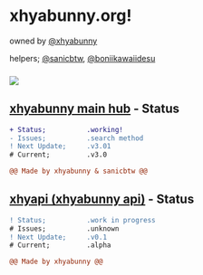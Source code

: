 

# xhyabunny.org!
owned by [@xhyabunny](https://github.com/xhyabunny)

helpers; [@sanicbtw](https://github.com/SanicBTW), [@boniikawaiidesu](https://github.com/boniikawaiidesu)

### [![](https://img.shields.io/badge/API-yellow?style=for-the-badge)](https://xhyabunny.github.io/the404)

## [xhyabunny main hub](https://xhyabunny.github.io/main) - Status
```diff
+ Status;          .working!
- Issues;          .search method
! Next Update;     .v3.01
# Current;         .v3.0

@@ Made by xhyabunny & sanicbtw @@
```

## [xhyapi (xhyabunny api)](https://xhyabunny.github.io/the404) - Status
```diff
! Status;          .work in progress
# Issues;          .unknown
! Next Update;     .v0.1
# Current;         .alpha

@@ Made by xhyabunny @@
```




